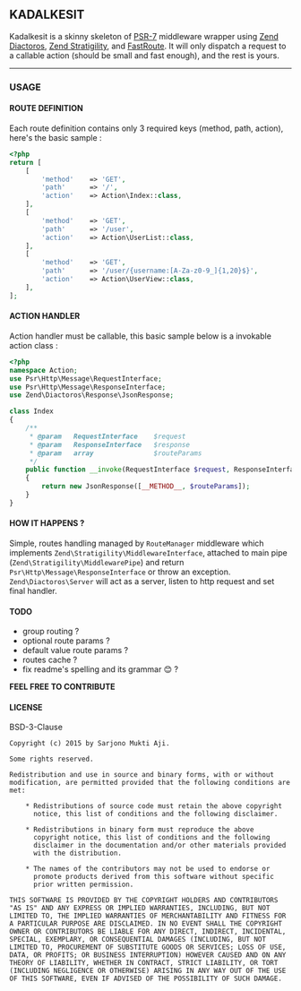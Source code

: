 ## KADALKESIT

Kadalkesit is a skinny skeleton of [PSR-7](https://github.com/php-fig/fig-standards/blob/master/accepted/PSR-7-http-message.md) middleware wrapper using [Zend Diactoros](https://github.com/zendframework/zend-diactoros), [Zend Stratigility](https://github.com/zendframework/zend-stratigility), and [FastRoute](https://github.com/nikic/FastRoute). It will only dispatch a request to a callable action (should be small and fast enough), and the rest is yours.

------

### USAGE

#### ROUTE DEFINITION
Each route definition contains only 3 required keys (method, path, action), here's the basic sample :

```php
<?php
return [
    [
        'method'    => 'GET',
        'path'      => '/',
        'action'    => Action\Index::class,
    ],
    [
        'method'    => 'GET',
        'path'      => '/user',
        'action'    => Action\UserList::class,
    ],
    [
        'method'    => 'GET',
        'path'      => '/user/{username:[A-Za-z0-9_]{1,20}$}',
        'action'    => Action\UserView::class,
    ],
];
```

#### ACTION HANDLER
Action handler must be callable, this basic sample below is a invokable action class :

```php
<?php
namespace Action;
use Psr\Http\Message\RequestInterface;
use Psr\Http\Message\ResponseInterface;
use Zend\Diactoros\Response\JsonResponse;

class Index
{
    /**
     * @param   RequestInterface    $request
     * @param   ResponseInterface   $response
     * @param   array               $routeParams
     */
    public function __invoke(RequestInterface $request, ResponseInterface $response, array $routeParams = [])
    {
        return new JsonResponse([__METHOD__, $routeParams]);
    }
}
```

#### HOW IT HAPPENS ?

Simple, routes handling managed by `RouteManager` middleware which implements `Zend\Stratigility\MiddlewareInterface`, attached to main pipe (`Zend\Stratigility\MiddlewarePipe`) and return `Psr\Http\Message\ResponseInterface` or throw an exception. `Zend\Diactoros\Server` will act as a server, listen to http request and set final handler.

#### TODO

- group routing ?
- optional route params ?
- default value route params ?
- routes cache ?
- fix readme's spelling and its grammar :blush: ?

**FEEL FREE TO CONTRIBUTE**

#### LICENSE

BSD-3-Clause

```
Copyright (c) 2015 by Sarjono Mukti Aji.

Some rights reserved.

Redistribution and use in source and binary forms, with or without
modification, are permitted provided that the following conditions are
met:

    * Redistributions of source code must retain the above copyright
      notice, this list of conditions and the following disclaimer.

    * Redistributions in binary form must reproduce the above
      copyright notice, this list of conditions and the following
      disclaimer in the documentation and/or other materials provided
      with the distribution.

    * The names of the contributors may not be used to endorse or
      promote products derived from this software without specific
      prior written permission.

THIS SOFTWARE IS PROVIDED BY THE COPYRIGHT HOLDERS AND CONTRIBUTORS
"AS IS" AND ANY EXPRESS OR IMPLIED WARRANTIES, INCLUDING, BUT NOT
LIMITED TO, THE IMPLIED WARRANTIES OF MERCHANTABILITY AND FITNESS FOR
A PARTICULAR PURPOSE ARE DISCLAIMED. IN NO EVENT SHALL THE COPYRIGHT
OWNER OR CONTRIBUTORS BE LIABLE FOR ANY DIRECT, INDIRECT, INCIDENTAL,
SPECIAL, EXEMPLARY, OR CONSEQUENTIAL DAMAGES (INCLUDING, BUT NOT
LIMITED TO, PROCUREMENT OF SUBSTITUTE GOODS OR SERVICES; LOSS OF USE,
DATA, OR PROFITS; OR BUSINESS INTERRUPTION) HOWEVER CAUSED AND ON ANY
THEORY OF LIABILITY, WHETHER IN CONTRACT, STRICT LIABILITY, OR TORT
(INCLUDING NEGLIGENCE OR OTHERWISE) ARISING IN ANY WAY OUT OF THE USE
OF THIS SOFTWARE, EVEN IF ADVISED OF THE POSSIBILITY OF SUCH DAMAGE.
```